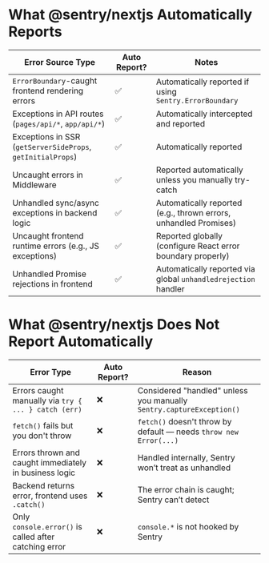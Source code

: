 # What @sentry/nextjs Automatically Reports

| Error Source Type                                           | Auto Report? | Notes                                                            |
| ----------------------------------------------------------- | ------------ | ---------------------------------------------------------------- |
| `ErrorBoundary`-caught frontend rendering errors            | ✅            | Automatically reported if using `Sentry.ErrorBoundary`           |
| Exceptions in API routes (`pages/api/*`, `app/api/*`)       | ✅            | Automatically intercepted and reported                           |
| Exceptions in SSR (`getServerSideProps`, `getInitialProps`) | ✅            | Automatically reported                                           |
| Uncaught errors in Middleware                               | ✅            | Reported automatically unless you manually try-catch             |
| Unhandled sync/async exceptions in backend logic            | ✅            | Automatically reported (e.g., thrown errors, unhandled Promises) |
| Uncaught frontend runtime errors (e.g., JS exceptions)      | ✅            | Reported globally (configure React error boundary properly)      |
| Unhandled Promise rejections in frontend                    | ✅            | Automatically reported via global `unhandledrejection` handler   |

# What @sentry/nextjs Does Not Report Automatically

| Error Type                                             | Auto Report? | Reason                                                               |
| ------------------------------------------------------ | ------------ | -------------------------------------------------------------------- |
| Errors caught manually via `try { ... } catch (err)`   | ❌            | Considered "handled" unless you manually `Sentry.captureException()` |
| `fetch()` fails but you don't throw                    | ❌            | `fetch()` doesn't throw by default — needs `throw new Error(...)`    |
| Errors thrown and caught immediately in business logic | ❌            | Handled internally, Sentry won’t treat as unhandled                  |
| Backend returns error, frontend uses `.catch()`        | ❌            | The error chain is caught; Sentry can’t detect                       |
| Only `console.error()` is called after catching error  | ❌            | `console.*` is not hooked by Sentry                                  |

